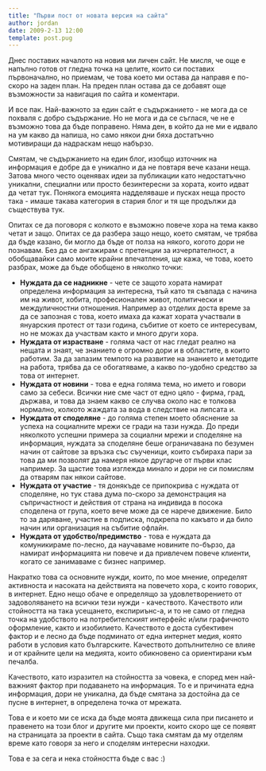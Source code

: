 ```yaml
---
title: "Първи пост от новата версия на сайта"
author: jordan
date: 2009-2-13 12:00
template: post.pug
---
```


Днес поставих началото на новия ми личен сайт. Не мисля, че още е
напълно готов от гледна точка на целите, които си поставих първоначално,
но приемам, че това което ми остава да направя е по-скоро на заден план.
На преден план остава да се добавят още възможности за навигация по
сайта и коментари.

И все пак. Най-важното за един сайт е съдържанието - не мога да се
похваля с добро съдържание. Но не мога и да се съглася, че не е възможно
това да бъде поправено. Няма ден, в който да не ми е идвало на ум какво
да напиша, но само някои дни бяха достатъчно мотивиращи да надраскам
нещо набързо.

Смятам, че съдържанието на един блог, изобщо източник на информация е
добре да е уникално и да не повтаря вече казани неща. Затова много често
оценявах идеи за публикации като недостатъчно уникални, специални или
просто безинтересни за хората, които идват да четат тук. Понякога
емоцията надделяваше и пусках неща просто така - имаше такава категория
в стария блог и тя ще продължи да съществува тук.

Опитах се да поговоря с колкото е възможно повече хора на тема какво
четат и защо. Опитах се да разбера защо нещо, което смятам, че трябва да
бъде казано, би могло да бъде от полза на някого, когото дори не
познавам. Без да се ангажирам с претенции за изчерпателност, а
обобщавайки само моите крайни впечатления, ще кажа, че това, което
разбрах, може да бъде обобщено в няколко точки:

- **Нуждата да се надникне** - чете се защото хората намират
  определена информация за интересна, тъй като тя съвпада с начина им
  на живот, хобита, професионален живот, политически и междуличностни
  отношения. Например аз отделих доста време за да се запозная с това,
  което имаха да кажат хората участвали в януарския протест от тази
  година, събитие от което се интересувам, но не можах да участвам
  както и много други хора.
- **Нуждата от израстване** - голяма част от нас гледат реално на
  нещата и знаят, че знанието е огромно дори и в областите, в които
  работим. За да запазим темпото на развитие на знанието и методите на
  работа, трябва да се обогатяваме, а какво по-удобно средство за това
  от интернет.
- **Нуждата от новини** - това е една голяма тема, но името и говори
  само за себеси. Всички ние сме част от едно цяло - фирма, град,
  държава, и това да знаем какво се случва около нас е толкова
  нормално, колкото жаждата за вода в следствие на липсата и.
- **Нуждата от споделяне** - до голяма степен моето обяснение за
  успеха на социалните мрежи се гради на тази нужда. До преди
  няколкото успешни примера за социални мрежи и споделяне на
  информация, нуждата за споделяне беше ограничавана по безумен начин
  от сайтове за връзка със съученици, които събираха пари за това да
  ми позволят да намеря някое другарче от първи клас например. За
  щастие това изглежда минало и дори не си помислям да отварям пак
  някои сайтове.
- **Нуждата от участие** - тя донякъде се припокрива с нуждата от
  споделяне, но тук става дума по-скоро за демонстрация на
  съпричастност и действия от страна на индивида в посока споделена от
  група, което вече може да се нарече движение. Било то за даряване,
  участие в подписка, подкрепа по какъвто и да било начин или
  организация на събитие офлайн.
- **Нуждата от удобство/предимство** - това е нуждата да комуникираме
  по-лесно, да научаваме новините по-бързо, да намират информацията ни
  повече и да привлечем повече клиенти, когато се занимаваме с бизнес
  например.

Накратко това са основните нужди, които, по мое мнение, определят
активноста и насоката на действията на повечето хора, с които говорих, в
интернет. Едно нещо обаче е определящо за удовлетворението от
задоволяването на всички тези нужди - качеството. Качеството или
стойността на така усещането, експириънс-а, и то не само от гледна точка
на удобството на потребителският интерфейс и/или графичното оформление,
както и изобилието. Качеството е доста субективен фактор и е лесно да
бъде подминато от една интернет медия, която работи в условия като
българските. Качеството допълнително се влияе и от крайните цели на
медията, които обикновено са ориентирани към печалба.

Качеството, като изразител на стойността за човека, е според мен
най-важният фактор при подаването на информация. То е и причината една
информация, дори не уникална, да бъде смятана за достойна да се пусне в
интернет, в определена точка от мрежата.

Това е и което ми се иска да бъде моята движеща сила при писането и
правенето на този блог и другите ми проекти, които скоро ще се появят на
страницата за проекти в сайта. Също така смятам да му отделям време като
говоря за него и споделям интересни находки.

Това е за сега и нека стойността бъде с вас :)
